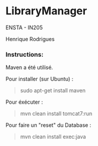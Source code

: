 # LibraryManager

ENSTA - IN205

Henrique Rodrigues

### Instructions:

Maven a été utilisé.

Pour installer (sur Ubuntu) :

> sudo apt-get install maven

Pour éxécuter :

> mvn clean install tomcat7:run

Pour faire un "reset" du Database :

> mvn clean install exec:java
